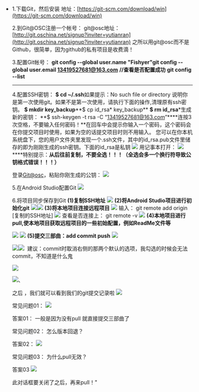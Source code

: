 - 1.下载Git，然后安装
  地址：[https://git-scm.com/download/win](https://git-scm.com/download/win)
  
  2.到Git@OSC注册一个帐号：
  git@osc地址：[http://git.oschina.net/signup?inviter=yutianran](http://git.oschina.net/signup?inviter=yutianran)
  之所以用git@osc而不是Github，很简单，因为github的私有项目是收费滴！
  
  3.配置Git帐号：
  **git config --global user.name "Fishyer"**git config --global user.email [13419527681@163.com](mailto:13419527681@163.com)****
  **//查看是否配置成功**
  **git config --list**
  ****
  4.配置SSH密钥：
  **$ cd ~/.ssh**如果提示：No such file or directory 说明你是第一次使用git。如果不是第一次使用，请执行下面的操作,清理原有ssh密钥。
  **$ mkdir key_backup****$ cp id_rsa* key_backup**
  **$ rm id_rsa***生成新的密钥：
  **$ ssh-keygen -t rsa -C “[13419527681@163.com](mailto:13419527681@163.com)”****连按3次空格，不要输入任何密码！**在回车中会提示你输入一个密码，这个密码会在你提交项目时使用，如果为空的话提交项目时则不用输入。
  您可以在你本机系统盘下，您的用户文件夹里发现一个.ssh文件，其中的id_rsa.pub文件里储存的即为刚刚生成的ssh密钥。下面的id_rsa是私钥
  ![](1458573-3305d42883fe423a.png)
  用记事本打开：
  ![](1458573-d91e4883010cf3f1.png)
  ****特别提示：**从后往前复制，不要全选！！！（全选会多一个换行符导致公钥格式错误！！！）**
  
  登录[Git@osc](mailto:Git@osc)，粘贴你刚生成的公钥：
  ![](1458573-72dd7c1ab5d9b4bb.png)
  
  5.在Android Studio配置Git
  ![](1458573-ffbec99d52b7068d.png)
  
  6.将项目同步保存到Git
  **(1)复制SSH地址**
  ![](1458573-6882fa2cbe1e3c96.png)
  **(2)将Android Studio项目进行初始化git**
  ![](1458573-c9969aadc60b0609.png)![](1458573-a5f095062d73ee1e.jpg)
  **(3)将本地项目连接远程项目**
  ![](1458573-34bb9a9e38d9980a.png)
  输入：
  git remote add origin [复制的SSH地址]
  ![](1458573-9a734a2ee5ac6989.png)
  查看是否连接上：
  git remote -v
  ![](1458573-98aaaf495b3028d4.png)
  **(4)本地项目进行pull,使本地项目获取远程项目的一些初始配置，例如ReadMe文件等**
  
  ![](1458573-d904d259211b2923.png)
  ![](1458573-7cbdf0ed88f86794.png)
  **(5)提交三部曲：add commit push**
  ![](1458573-e51f34f94b901b7c.png)
  
  ![](1458573-ef8b4fe83debaeb3.png)![](1458573-52f08cf36af7ecfa.png)
   建议：commit时取消右侧的那两个默认的选项，我勾选的时候会无法commit，不知道是什么鬼
  
  ![](1458573-66991678af70ed2b.png)
  
  ![](1458573-1b6c6c3543cb3d20.png)、
  
  之后 ，我们就可以看到我们的git提交记录啦
  ![](1458573-9e3322768f73f15c.png)
  
  常见问题01：
  ![](1458573-2bb76824694f7227.png)
  
  答案01：
  一般是因为没有pull 就直接提交三部曲了
  
  常见问题02：
  怎么版本回退？
  
  答案02：
  ![](1458573-ec7c1baabbe2cc6d.png)
  
  常见问题03：
  为什么pull无效？
  
  答案03
  ![](1458573-d19676a7bf4c127e.png)
  
  此对话框要关闭了之后，再来pull！"